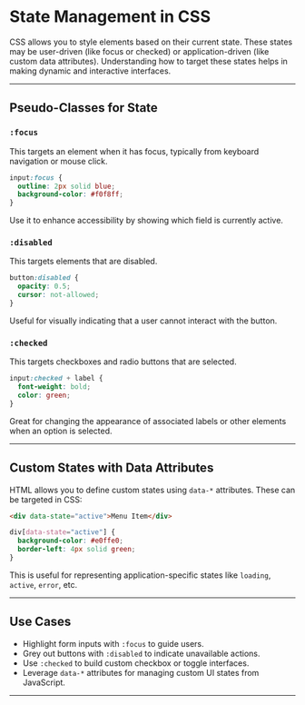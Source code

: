 # **State Management in CSS**

CSS allows you to style elements based on their current state. These states may be user-driven (like focus or checked) or application-driven (like custom data attributes). Understanding how to target these states helps in making dynamic and interactive interfaces.

---

## Pseudo-Classes for State

### `:focus`

This targets an element when it has focus, typically from keyboard navigation or mouse click.

```css
input:focus {
  outline: 2px solid blue;
  background-color: #f0f8ff;
}
```

Use it to enhance accessibility by showing which field is currently active.

### `:disabled`

This targets elements that are disabled.

```css
button:disabled {
  opacity: 0.5;
  cursor: not-allowed;
}
```

Useful for visually indicating that a user cannot interact with the button.

### `:checked`

This targets checkboxes and radio buttons that are selected.

```css
input:checked + label {
  font-weight: bold;
  color: green;
}
```

Great for changing the appearance of associated labels or other elements when an option is selected.

---

## Custom States with Data Attributes

HTML allows you to define custom states using `data-*` attributes. These can be targeted in CSS:

```html
<div data-state="active">Menu Item</div>
```

```css
div[data-state="active"] {
  background-color: #e0ffe0;
  border-left: 4px solid green;
}
```

This is useful for representing application-specific states like `loading`, `active`, `error`, etc.

---

## Use Cases

* Highlight form inputs with `:focus` to guide users.
* Grey out buttons with `:disabled` to indicate unavailable actions.
* Use `:checked` to build custom checkbox or toggle interfaces.
* Leverage `data-*` attributes for managing custom UI states from JavaScript.

---
